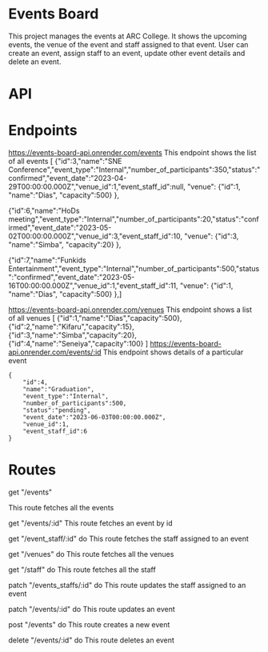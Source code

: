 # Events Board

This project manages the events at ARC College. It shows the upcoming events, the venue of the event and staff assigned to that event. User can create an event, assign staff to an event, update other event details and delete an event.

# API

# Endpoints

https://events-board-api.onrender.com/events
This endpoint shows the list of all events
[
{"id":3,"name":"SNE Conference","event_type":"Internal","number_of_participants":350,"status":"confirmed","event_date":"2023-04-29T00:00:00.000Z","venue_id":1,"event_staff_id":null,
"venue":
{"id":1,
"name":"Dias",
"capacity":500}
},

{"id":6,"name":"HoDs meeting","event_type":"Internal","number_of_participants":20,"status":"confirmed","event_date":"2023-05-02T00:00:00.000Z","venue_id":3,"event_staff_id":10,
"venue":
{"id":3,
"name":"Simba",
"capacity":20}
},

{"id":7,"name":"Funkids Entertainment","event_type":"Internal","number_of_participants":500,"status":"confirmed","event_date":"2023-05-16T00:00:00.000Z","venue_id":1,"event_staff_id":11,
"venue":
{"id":1,
"name":"Dias",
"capacity":500}
},]

https://events-board-api.onrender.com/venues
This endpoint shows a list of all venues
[
{"id":1,"name":"Dias","capacity":500},
{"id":2,"name":"Kifaru","capacity":15},
{"id":3,"name":"Simba","capacity":20},
{"id":4,"name":"Seneiya","capacity":100}
]
https://events-board-api.onrender.com/events/:id
This endpoint shows details of a particular event

    {
        "id":4,
        "name":"Graduation",
        "event_type":"Internal",
        "number_of_participants":500,
        "status":"pending",
        "event_date":"2023-06-03T00:00:00.000Z",
        "venue_id":1,
        "event_staff_id":6
    }

# Routes

get "/events"

This route fetches all the events

get "/events/:id"
This route fetches an event by id

get "/event_staff/:id" do
This route fetches the staff assigned to an event

get "/venues" do
This route fetches all the venues

get "/staff" do
This route fetches all the staff

patch "/events_staffs/:id" do
This route updates the staff assigned to an event

patch "/events/:id" do
This route updates an event

post "/events" do
This route creates a new event

delete "/events/:id" do
This route deletes an event
